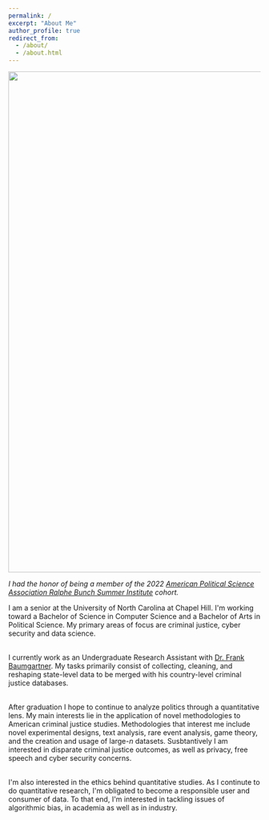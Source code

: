 ```yaml
---
permalink: /
excerpt: "About Me"
author_profile: true
redirect_from: 
  - /about/
  - /about.html
---
```


<center><img src="../images/RBSI_2022.jpg" width="1000"/></center>

*I had the honor of being a member of the 2022 [American Political Science Association Ralphe Bunch Summer Institute](https://www.apsanet.org/DIVERSITY/Ralph-Bunche-Summer-Institute/About-the-RBSI-Program) cohort.*

I am a senior at the University of North Carolina at Chapel Hill. I'm working toward a Bachelor of Science in Computer Science and a Bachelor of Arts in Political Science. My primary areas of focus are criminal justice, cyber security and data science. <br> <br>

I currently work as an Undergraduate Research Assistant with [Dr. Frank Baumgartner](https://fbaum.unc.edu/). My tasks primarily consist of collecting, cleaning, and reshaping state-level data to be merged with his country-level criminal justice databases. <br> <br>

After graduation I hope to continue to analyze politics through a quantitative lens. My main interests lie in the application of novel methodologies to American criminal justice studies. Methodologies that interest me include novel experimental designs, text analysis, rare event analysis, game theory, and the creation and usage of large-$n$ datasets. Susbtantively I am interested in disparate criminal justice outcomes, as well as privacy, free speech and cyber security concerns.<br><br>

I'm also interested in the ethics behind quantitative studies. As I continute to do quantitative research, I'm obligated to become a responsible user and consumer of data. To that end, I'm interested in tackling issues of algorithmic bias, in academia as well as in industry.
